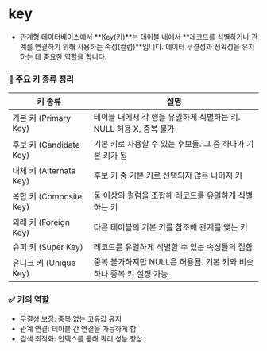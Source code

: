 # key

- 관계형 데이터베이스에서 **Key(키)**는 테이블 내에서 **레코드를 식별하거나 관계를 연결하기 위해 사용하는 속성(컬럼)**입니다. 데이터 무결성과 정확성을 유지하는 데 중요한 역할을 합니다.


### 🔑 주요 키 종류 정리
| 키 종류                 | 설명                                                                 |
|-------------------------|----------------------------------------------------------------------|
| 기본 키 (Primary Key)   | 테이블 내에서 각 행을 유일하게 식별하는 키. NULL 허용 X, 중복 불가   |
| 후보 키 (Candidate Key) | 기본 키로 사용할 수 있는 후보들. 그 중 하나가 기본 키가 됨           |
| 대체 키 (Alternate Key) | 후보 키 중 기본 키로 선택되지 않은 나머지 키                         |
| 복합 키 (Composite Key) | 둘 이상의 컬럼을 조합해 레코드를 유일하게 식별하는 키                |
| 외래 키 (Foreign Key)   | 다른 테이블의 기본 키를 참조해 관계를 맺는 키                        |
| 슈퍼 키 (Super Key)     | 레코드를 유일하게 식별할 수 있는 속성들의 집합                       |
| 유니크 키 (Unique Key)  | 중복 불가하지만 NULL은 허용됨. 기본 키와 비슷하나 중복 키 설정 가능  |


### ✅ 키의 역할
- 무결성 보장: 중복 없는 고유값 유지
- 관계 연결: 테이블 간 연결을 가능하게 함
- 검색 최적화: 인덱스를 통해 쿼리 성능 향상
